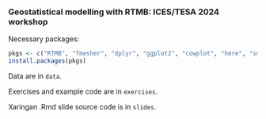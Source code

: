 ### Geostatistical modelling with RTMB: ICES/TESA 2024 workshop

Necessary packages:

```r
pkgs <- c("RTMB", "fmesher", "dplyr", "ggplot2", "cowplot", "here", "sdmTMB")
install.packages(pkgs)
```

Data are in `data`.

Exercises and example code are in `exercises`.

Xaringan .Rmd slide source code is in `slides`.
